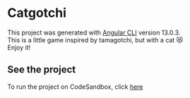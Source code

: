 # Catgotchi

This project was generated with [Angular CLI](https://github.com/angular/angular-cli) version 13.0.3.  
This is a little game inspired by tamagotchi, but with a cat :heart_eyes_cat:  
Enjoy it!

## See the project
To run the project on CodeSandbox, click [here](https://codesandbox.io/s/github/emmepi92/Angular-Catgotchi)
